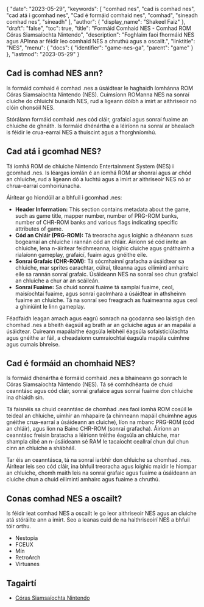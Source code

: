 {
  "date": "2023-05-29",
  "keywords": [
"comhad nes",
"cad is comhad nes",
"cad atá i gcomhad nes",
"Cad é formáid comhaid nes",
"comhad",
"síneadh comhad nes",
"síneadh"
],
  "author": {
    "display_name": "Shakeel Faiz"
},
  "draft": "false",
  "toc": true,
  "title": "Formáid Comhaid NES - Comhad ROM Córas Siamsaíochta Nintendo",
  "description": "Foghlaim faoi fhormáid NES agus APInna ar féidir leo comhaid NES a chruthú agus a oscailt.",
  "linktitle": "NES",
  "menu": {
    "docs": {
      "identifier": "game-nes-ga",
      "parent": "game"
}
},
  "lastmod": "2023-05-29"
}

## Cad is comhad NES ann?

Is formáid comhaid é comhad .nes a úsáidtear le haghaidh íomhánna ROM Córas Siamsaíochta Nintendo (NES). Cuimsíonn ROManna NES na sonraí cluiche do chluichí bunaidh NES, rud a ligeann dóibh a imirt ar aithriseoir nó clóin chonsóil NES.

Stórálann formáid comhaid .nes cód cláir, grafaicí agus sonraí fuaime an chluiche de ghnáth. Is formáid dhénártha é a léiríonn na sonraí ar bhealach is féidir le crua-earraí NES a thuiscint agus a fhorghníomhú.

## Cad atá i gcomhad NES?

Tá íomhá ROM de chluiche Nintendo Entertainment System (NES) i gcomhad .nes. Is léargas iomlán é an íomhá ROM ar shonraí agus ar chód an chluiche, rud a ligeann dó a luchtú agus a imirt ar aithriseoir NES nó ar chrua-earraí comhoiriúnacha.

Áirítear go hiondúil ar a bhfuil i gcomhad .nes:

- **Header Information:** This section contains metadata about the game, such as game title, mapper number, number of PRG-ROM banks, number of CHR-ROM banks and various flags indicating specific attributes of game.
- **Cód an Chláir (PRG-ROM):** Tá treoracha agus loighic a dhéanann suas bogearraí an chluiche i rannán cód an chláir. Áiríonn sé cód inrite an chluiche, lena n-áirítear feidhmeanna, loighic cluiche agus gnáthaimh a rialaíonn gameplay, grafaicí, fuaim agus gnéithe eile.
- **Sonraí Grafaic (CHR-ROM):** Tá sócmhainní grafacha a úsáidtear sa chluiche, mar sprites carachtar, cúlraí, tíleanna agus eilimintí amhairc eile sa rannán sonraí grafaic. Úsáideann NES na sonraí seo chun grafaicí an chluiche a chur ar an scáileán.
- **Sonraí Fuaime:** Sa chuid sonraí fuaime tá samplaí fuaime, ceol, maisíochtaí fuaime, agus sonraí gaolmhara a úsáidtear in athsheinm fuaime an chluiche. Tá na sonraí seo freagrach as fuaimeanna agus ceol a ghiniúint le linn gameplay.

Féadfaidh leagan amach agus eagrú sonrach na gcodanna seo laistigh den chomhad .nes a bheith éagsúil ag brath ar an gcluiche agus ar an mapálaí a úsáidtear. Cuireann mapálaithe éagsúla leibhéil éagsúla sofaisticiúlachta agus gnéithe ar fáil, a cheadaíonn cumraíochtaí éagsúla mapála cuimhne agus cumais bhreise.

## Cad é formáid an chomhaid NES?

Is formáid dhénártha é formáid comhaid .nes a bhaineann go sonrach le Córas Siamsaíochta Nintendo (NES). Tá sé comhdhéanta de chuid ceanntásc agus cód cláir, sonraí grafaice agus sonraí fuaime don chluiche ina dhiaidh sin.

Tá faisnéis sa chuid ceanntásc de chomhad .nes faoi íomhá ROM cosúil le teideal an chluiche, uimhir an mhapaire (a chinneann mapáil chuimhne agus gnéithe crua-earraí a úsáideann an cluiche), líon na mbanc PRG-ROM (cód an chláir), agus líon na Bainc CHR-ROM (sonraí grafacha). Áiríonn an ceanntásc freisin bratacha a léiríonn tréithe éagsúla an chluiche, mar shampla cibé an n-úsáideann sé RAM le tacaíocht ceallraí chun dul chun cinn an chluiche a shábháil.

Tar éis an ceanntásca, tá na sonraí iarbhír don chluiche sa chomhad .nes. Áirítear leis seo cód cláir, ina bhfuil treoracha agus loighic maidir le hiompar an chluiche, chomh maith leis na sonraí grafaic agus fuaime a úsáideann an cluiche chun a chuid eilimintí amhairc agus fuaime a chruthú.

## Conas comhad NES a oscailt?

Is féidir leat comhad NES a oscailt le go leor aithriseoir NES agus an cluiche atá stóráilte ann a imirt. Seo a leanas cuid de na haithriseoirí NES a bhfuil tóir orthu.

- Nestopia
- FCEUX
- Mín
- RetroArch
- Virtuanes

## Tagairtí
* [Córas Siamsaíochta Nintendo]( https://en.wikipedia.org/wiki/Nintendo_Entertainment_System)


